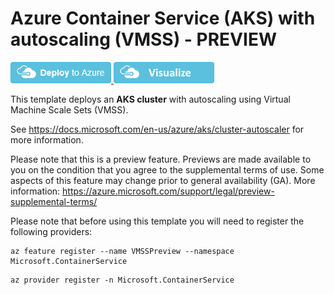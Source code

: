 # Azure Container Service (AKS) with autoscaling (VMSS) - PREVIEW

<a href="https://portal.azure.com/#create/Microsoft.Template/uri/https%3A%2F%2Fraw.githubusercontent.com%2FAdamSharif-MSFT%2Fazure-quickstart-templates%2Fmaster%2F101-aks-vmss%2Fazuredeploy.json" target="_blank">
<img src="https://raw.githubusercontent.com/Azure/azure-quickstart-templates/master/1-CONTRIBUTION-GUIDE/images/deploytoazure.png"/>
</a>
<a href="http://armviz.io/#/?load=https%3A%2F%2Fraw.githubusercontent.com%2FAdamSharif-MSFT%2Fazure-quickstart-templates%2Fmaster%2F101-aks-vmss%2Fazuredeploy.json" target="_blank">
<img src="https://raw.githubusercontent.com/Azure/azure-quickstart-templates/master/1-CONTRIBUTION-GUIDE/images/visualizebutton.png"/>
</a>

This template deploys an **AKS cluster** with autoscaling using Virtual Machine Scale Sets (VMSS).

See https://docs.microsoft.com/en-us/azure/aks/cluster-autoscaler for more information.

Please note that this is a preview feature. Previews are made available to you on the condition that you agree to the supplemental terms of use. Some aspects of this feature may change prior to general availability (GA). More information: https://azure.microsoft.com/support/legal/preview-supplemental-terms/

Please note that before using this template you will need to register the following providers:

```Batchfile
az feature register --name VMSSPreview --namespace Microsoft.ContainerService
```

```Batchfile
az provider register -n Microsoft.ContainerService
```
